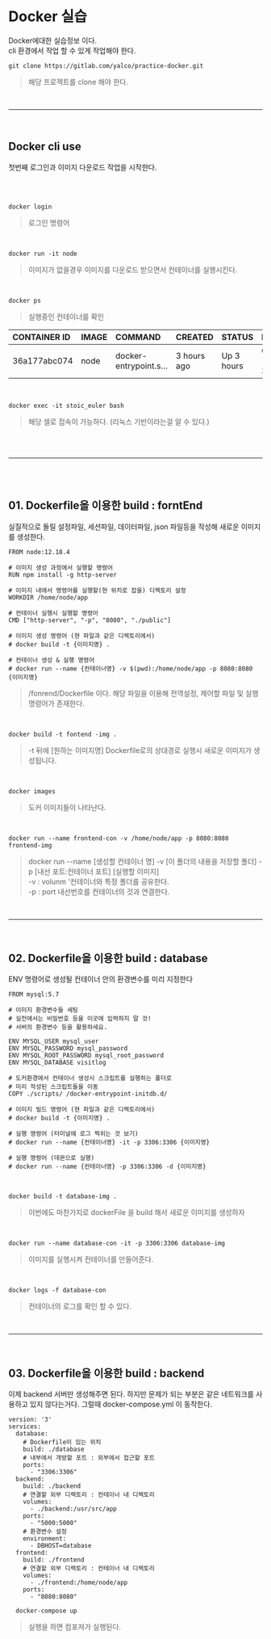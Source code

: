 # Docker 실습
Docker에대한 실습정보 이다. <br/>
cli 환경에서 작업 할 수 있게 작업해야 한다.


```
git clone https://gitlab.com/yalco/practice-docker.git
```
> 해당 프로젝트를 clone 해야 한다.

<br/>

---

<br/>


## Docker cli use
첫번째 로그인과 이미지 다운로드 작업을 시작한다.

<br/>
<br/>



```
docker login
```
>로그인 명령어

<br>

```
docker run -it node
```
> 이미지가 없을경우 이미지를 다운로드 받으면서 컨테이너를 실행시킨다.

<br>

```
docker ps
```
> 실행중인 컨테이너를 확인

|CONTAINER ID|IMAGE|COMMAND|CREATED|STATUS|PORTS|NAMES|
|:---|:---|:---|:---|:---|:---|:---|
|36a177abc074|node|docker-entrypoint.s…|3 hours ago|Up 3 hours|0.0.0.0:3306->3306/tcp, 33060/tcp|stoic_euler|

<br>

```
docker exec -it stoic_euler bash
```
>해당 셀로 접속이 가능하다. (리눅스 기반이라는걸 알 수 있다.)

<br>
<br>

---

<br>
<br>

## 01. Dockerfile을 이용한 build : forntEnd 
실질적으로 돌릴 설정파일, 세션파일, 데이터파일, json 파일등을 작성해 새로운 이미지를 생성한다.

```
FROM node:12.18.4

# 이미지 생성 과정에서 실행할 명령어
RUN npm install -g http-server 

# 이미지 내에서 명령어를 실행할(현 위치로 잡을) 디렉토리 설정
WORKDIR /home/node/app

# 컨테이너 실행시 실행할 명령어
CMD ["http-server", "-p", "8080", "./public"]

# 이미지 생성 명령어 (현 파일과 같은 디렉토리에서)
# docker build -t {이미지명} .

# 컨테이너 생성 & 실행 명령어
# docker run --name {컨테이너명} -v $(pwd):/home/node/app -p 8080:8080 {이미지명}
```
> /fonrend/Dockerfile 이다. 해당 파일을 이용해 전역설정, 제어할 파일 및 실행 명령어가 존재한다.

<br>

```
docker build -t fontend -img .
```
> -t 뒤에 [원하는 이미지명] Dockerfile로의 상대경로 실행시 새로운 이미지가 생성됩니다.

<br>

```
docker images
```
> 도커 이미지들이 나타난다.

<br>

```
docker run --name frontend-con -v /home/node/app -p 8080:8080 frontend-img
```
>docker run --name [생성할 컨테이너 명] -v [이 폴더의 내용을 저장할 폴더] -p [내선 포트:컨테이너 포트] [실행할 이미지] <br>
-v : volunm '컨테이너와 특정 폴더를 공유한다. <br>
-p : port 내선번호를 컨테이너의 것과 연결한다.

<br>

---

<br>

## 02. Dockerfile을 이용한 build : database 
ENV 명령어로 생성될 컨테이너 안의 환경변수를  미리 지정한다
```
FROM mysql:5.7

# 이미지 환경변수들 세팅
# 실전에서는 비밀번호 등을 이곳에 입력하지 말 것!
# 서버의 환경변수 등을 활용하세요.

ENV MYSQL_USER mysql_user
ENV MYSQL_PASSWORD mysql_password
ENV MYSQL_ROOT_PASSWORD mysql_root_password
ENV MYSQL_DATABASE visitlog

# 도커환경에서 컨테이너 생성시 스크립트를 실행하는 폴더로
# 미리 작성된 스크립트들을 이동
COPY ./scripts/ /docker-entrypoint-initdb.d/

# 이미지 빌드 명령어 (현 파일과 같은 디렉토리에서)
# docker build -t {이미지명} .

# 실행 명령어 (터미널에 로그 찍히는 것 보기)
# docker run --name {컨테이너명} -it -p 3306:3306 {이미지명}

# 실행 명령어 (데몬으로 실행)
# docker run --name {컨테이너명} -p 3306:3306 -d {이미지명}
```

<br>

```
docker build -t database-img .
```
>이번에도 마찬가지로 dockerFile 을 build 해서 새로운 이미지를 생성하자

<br>

```
docker run --name database-con -it -p 3306:3306 database-img
```
>이미지를 실행시켜 컨테이너를 만들어준다.

<br>

```
docker logs -f database-con
```
>컨테이너의 로그를 확인 할 수 있다.

<br>

---

<br>

## 03. Dockerfile을 이용한 build : backend 
이제 backend 서버만 생성해주면 된다. 하지만 문제가 되는 부분은 같은 네트워크를 사용하고 있지 않다는거다. 그럴때 docker-compose.yml 이 동작한다.

```
version: '3'
services:
  database:
    # Dockerfile이 있는 위치
    build: ./database
    # 내부에서 개방할 포트 : 외부에서 접근할 포트
    ports:
      - "3306:3306"
  backend:
    build: ./backend
    # 연결할 외부 디렉토리 : 컨테이너 내 디렉토리
    volumes:
      - ./backend:/usr/src/app
    ports:
      - "5000:5000"
    # 환경변수 설정
    environment: 
      - DBHOST=database
  frontend:
    build: ./frontend
    # 연결할 외부 디렉토리 : 컨테이너 내 디렉토리
    volumes:
      - ./frontend:/home/node/app
    ports:
      - "8080:8080"
```


```
  docker-compose up
```
>실행을 하면 컴포져가 실행된다.